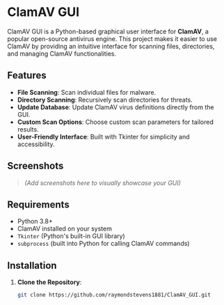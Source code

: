 # ClamAV GUI

ClamAV GUI is a Python-based graphical user interface for **ClamAV**, a popular open-source antivirus engine. This project makes it easier to use ClamAV by providing an intuitive interface for scanning files, directories, and managing ClamAV functionalities.

## Features
- **File Scanning**: Scan individual files for malware.
- **Directory Scanning**: Recursively scan directories for threats.
- **Update Database**: Update ClamAV virus definitions directly from the GUI.
- **Custom Scan Options**: Choose custom scan parameters for tailored results.
- **User-Friendly Interface**: Built with Tkinter for simplicity and accessibility.

## Screenshots
> *(Add screenshots here to visually showcase your GUI)*

## Requirements
- Python 3.8+
- ClamAV installed on your system
- `Tkinter` (Python's built-in GUI library)
- `subprocess` (built into Python for calling ClamAV commands)

## Installation
1. **Clone the Repository**:
   ```bash
   git clone https://github.com/raymondstevens1881/ClamAV_GUI.git
